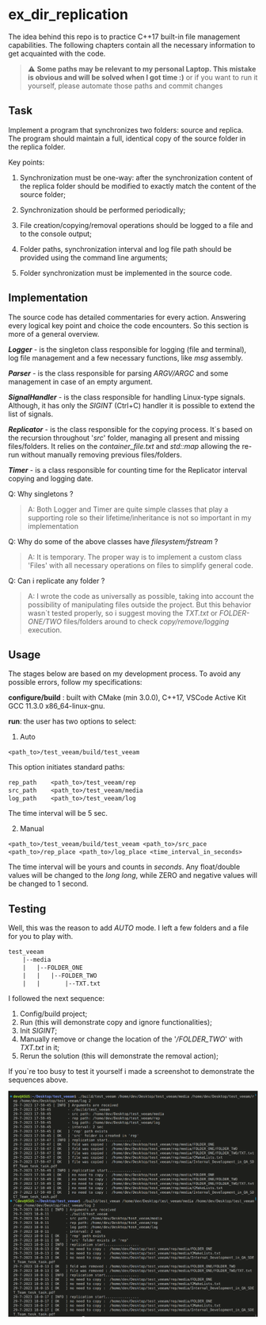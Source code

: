 # ex_dir_replication

The idea behind this repo is to practice C++17 built-in file management capabilities. The following chapters contain all the necessary information to get acquainted with the code.

> :warning: **Some paths may be relevant to my personal Laptop. This mistake is obvious and will be solved when I got time :)** or if you want to run it yourself, please automate those paths and commit changes

## Task

Implement a program that synchronizes two folders: source and replica. The program should maintain a full, identical copy of the source folder in the replica folder.

Key points:

1. Synchronization must be one-way: after the synchronization content of the 
replica folder should be modified to exactly match the content of the source 
folder;

2. Synchronization should be performed periodically;

3. File creation/copying/removal operations should be logged to a file and to the 
console output;

4. Folder paths, synchronization interval and log file path should be provided 
using the command line arguments;

5. Folder synchronization must be implemented in the source code.

## Implementation
The source code has detailed commentaries for every action. Answering every logical key point and choice the code encounters. So this section is more of a general overview.

___Logger___ - is the singleton class responsible for logging (file and terminal), log file management and a few necessary functions, like _msg_ assembly.

___Parser___ - is the class responsible for parsing _ARGV/ARGC_ and some management in case of an empty argument.

___SignalHandler___ - is the class responsible for handling Linux-type signals. Although, it has only the _SIGINT_ (Ctrl+C) handler it is possible to extend the list of signals.

___Replicator___ - is the class responsible for the copying process. It`s based on the recursion throughout '_src_' folder, managing all present and missing files/folders. It relies on the _container_file.txt_ and _std::map_ allowing the re-run without manually removing previous files/folders.

___Timer___ - is a class responsible for counting time for the Replicator interval copying and logging date.

Q: Why singletons ?
>A: Both Logger and Timer are quite simple classes that play a supporting role so their lifetime/inheritance is not so important in my implementation

Q: Why do some of the above classes have _filesystem/fstream_ ?
>A: It is temporary. The proper way is to implement a custom class 'Files' with all necessary operations on files to simplify general code.

Q: Can i replicate any folder ?
>A: I wrote the code as universally as possible, taking into account the possibility of manipulating files outside the project. But this behavior wasn`t tested properly, so i suggest moving the _TXT.txt_ or _FOLDER-ONE/TWO_ files/folders around to check _copy/remove/logging_ execution.

## Usage
The stages below are based on my development process. To avoid any possible errors, follow my specifications:

__configure/build__ : built with CMake (min 3.0.0), C++17, VSCode Active Kit GCC 11.3.0 x86_64-linux-gnu.

__run__: the user has two options to select:

1. Auto

```
<path_to>/test_veeam/build/test_veeam
```

This option initiates standard paths:

```
rep_path    <path_to>/test_veeam/rep
src_path    <path_to>/test_veeam/media
log_path    <path_to>/test_veeam/log
``` 
The time interval will be 5 sec.

2. Manual

```
<path_to>/test_veeam/build/test_veeam <path_to>/src_pace <path_to>/rep_place <path_to>/log_place <time_interval_in_seconds>
```
The time interval will be yours and counts in _seconds_. Any float/double values will be changed to the _long long_, while ZERO and negative values will be changed to 1 second.

## Testing

Well, this was the reason to add _AUTO_ mode. I left a few folders and a file for you to play with.
```
test_veeam
    |--media
    |   |--FOLDER_ONE
    |   |   |--FOLDER_TWO
    |   |       |--TXT.txt
```
I followed the next sequence:
1. Config/build project;
2. Run (this will demonstrate copy and ignore functionalities);
3. Init _SIGINT_;
4. Manually remove or change the location of the '*/FOLDER_TWO*' with _TXT.txt_ in it;
5. Rerun the solution (this will demonstrate the removal action);

If you`re too busy to test it yourself i made a screenshot to demonstrate the sequences above.

![IMG](/media/log_examples.png)
